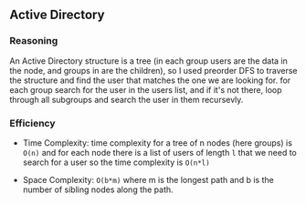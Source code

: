 ## Active Directory

### Reasoning

An Active Directory structure is a tree (in each group users are the data in the node, and groups in are the children), so I used preorder DFS to traverse the structure and find the user that matches the one we are looking for.
for each group search for the user in the users list, and if it's not there, loop through all subgroups and search the user in them recursevly.

### Efficiency

- Time Complexity: time complexity for a tree of n nodes (here groups) is `O(n)` and for each node there is a list of users of length `l` that we need to search for a user
  so the time complexity is `O(n*l)`

- Space Complexity: `O(b*m)` where m is the longest path and b is the number of sibling nodes along the path.
